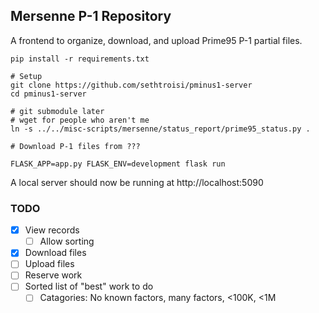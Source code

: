 ## Mersenne P-1 Repository

A frontend to organize, download, and upload Prime95 P-1 partial files.

```shell
pip install -r requirements.txt

# Setup
git clone https://github.com/sethtroisi/pminus1-server
cd pminus1-server

# git submodule later
# wget for people who aren't me
ln -s ../../misc-scripts/mersenne/status_report/prime95_status.py .

# Download P-1 files from ???

FLASK_APP=app.py FLASK_ENV=development flask run
```

A local server should now be running at http://localhost:5090

### TODO

* [x] View records
  * [ ] Allow sorting
* [x] Download files
* [ ] Upload files
* [ ] Reserve work
* [ ] Sorted list of "best" work to do
  * [ ] Catagories: No known factors, many factors, <100K, <1M
